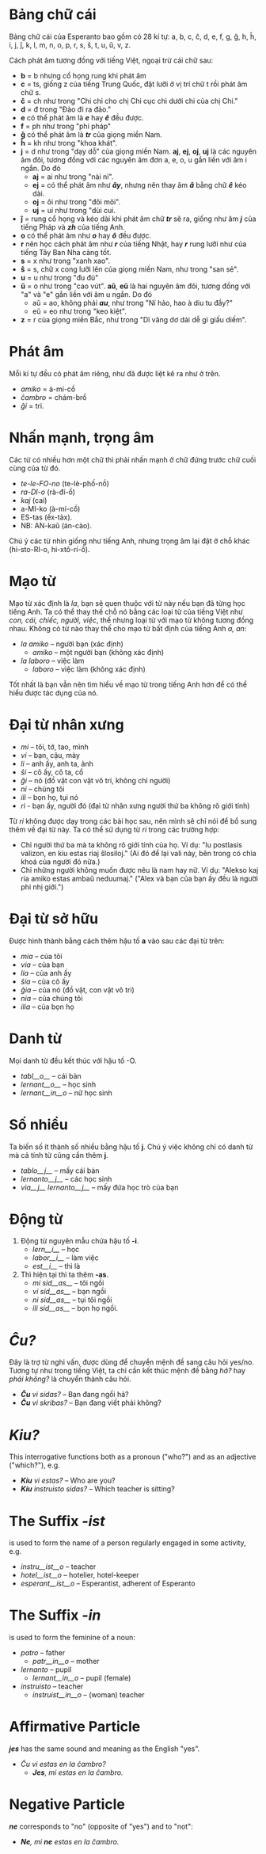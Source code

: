 # Bảng chữ cái

Bảng chữ cái của Esperanto bao gồm có 28 kí tự: a, b, c, ĉ, d, e, f, g, ĝ, h, ĥ, i, j, ĵ, k, l, m, n, o, p, r, s, ŝ, t, u, ŭ, v, z.

Cách phát âm tương đồng với tiếng Việt, ngoại trừ cái chữ sau:

- __b__ = b nhưng cổ họng rung khi phát âm
- __c__ = ts, giống z của tiếng Trung Quốc, đặt lưỡi ở vị trí chữ t rồi phát âm chữ s.
- __ĉ__ = ch như trong "Chi chỉ cho chị Chi cục chì dưới chi của chị Chi."
- __d__ = đ trong "Đào đi ra đảo."
- __e__ có thể phát âm là ***e*** hay ***ê*** đều được.
- __f__ = ph như trong "phi pháp"
- __ĝ__ có thể phát âm là ***tr*** của giọng miền Nam.
- __ĥ__ = kh như trong "khoa khát".
- __j__ = d như trong "dạy dỗ" của giọng miền Nam. __aj__, __ej__, __oj__, __uj__ là các nguyên âm đôi, tương đồng với các nguyên âm đơn a, e, o, u gắn liền với âm i ngắn. Do đó
	- __aj__ = ai như trong "nài nỉ".
	- __ej__ = có thể phát âm như ***ây***, nhưng nên thay âm ***â*** bằng chữ ***ê*** kéo dài.
	- __oj__ = ôi như trong "đôi môi".
	- __uj__ = ui như trong "dùi cui.
- __ĵ__ = rung cổ họng và kéo dài khi phát âm chữ ***tr*** sẽ ra, giống như âm ***j*** của tiếng Pháp và ***zh*** của tiếng Anh.
- __o__  có thể phát âm như ***o*** hay ***ô*** đều được.
- __r__ nên học cách phát âm như ***r*** của tiếng Nhật, hay ***r*** rung lưỡi như của tiếng Tây Ban Nha càng tốt.
- __s__ = x như trong "xanh xao".
- __ŝ__ = s, chữ x cong lưỡi lên của giọng miền Nam, như trong "san sẻ".
- __u__ = u như trong "đu đủ"
- __ŭ__ = o như trong "cao vút". __aŭ__, __eŭ__ là hai nguyên âm đôi, tương đồng với "a" và "e" gắn liền với âm u ngắn. Do đó
	- aŭ = ao, không phải ***au***, như trong "Ní hảo, hao à diu tu đầy?"
	- eŭ = eo như trong "keo kiệt".
- __z__ = r của giọng miền Bắc, như trong "Dĩ vãng dơ dái dễ gì giấu diếm".


# Phát âm

Mỗi kí tự đều có phát âm riêng, như đã được liệt kê ra như ở trên.

- *amiko* = à-mí-cồ
- *ĉambro* = chám-brồ
- *ĝi* = tri.

# Nhấn mạnh, trọng âm

Các từ có nhiều hơn một chữ thì phải nhấn mạnh ở chữ đứng trước chữ cuối cùng của từ đó.

- *te-le-FO-no* (te-lè-phố-nồ)
- *ra-DI-o* (rà-đí-ồ)
- *kaj* (cai)
- a-MI-ko (à-mí-cồ)
- ES-tas (ếx-tàx).
- NB: AN-kaŭ (án-cào).

Chú ý các từ nhìn giống như tiếng Anh, nhưng trọng âm lại đặt ở chỗ khác (hi-sto-RI-o, hi-xtô-rí-ồ).

# Mạo từ

Mạo từ xác định là *la*, bạn sẽ quen thuộc với từ này nếu bạn đã từng học tiếng Anh. Ta có thể thay thế chỗ nó bằng các loại từ của tiếng Việt như *con, cái, chiếc, người, việc*, thế nhưng loại từ với mạo từ không tương đồng nhau. Không có từ nào thay thế cho mạo từ bất định của tiếng Anh *a, an*:

- *la amiko* – người bạn (xác định)
  - *amiko* – một người bạn (không xác định)
- *la laboro* – việc làm
  - *laboro* – việc làm (không xác định)

Tốt nhất là bạn vẫn nên tìm hiểu về mạo từ trong tiếng Anh hơn để có thể hiểu được tác dụng của nó.

# Đại từ nhân xưng

- *mi* – tôi, tớ, tao, mình
- *vi* – bạn, cậu, mày
- *li* – anh ấy, anh ta, ảnh
- *ŝi* – cô ấy, cô ta, cổ
- *ĝi* – nó (đồ vật con vật vô tri, không chỉ người)
- *ni* – chúng tôi
- *ili* – bọn họ, tụi nó
- *ri* - bạn ấy, người đó (đại từ nhân xưng người thứ ba không rõ giới tính)

Từ *ri* không được dạy trong các bài học sau, nên mình sẽ chỉ nói để bổ sung thêm về đại từ này. Ta có thể sử dụng từ *ri* trong các trường hợp:
- Chỉ người thứ ba mà ta không rõ giới tính của họ. Ví dụ: "Iu postlasis valizon, en kiu estas riaj ŝlosiloj." (Ai đó để lại vali này, bên trong có chìa khoá của người đó nữa.)
- Chỉ những người không muốn được nêu là nam hay nữ. Ví dụ: "Alekso kaj ria amiko estas ambaŭ neduumaj." ("Alex và bạn của bạn ấy đều là người phi nhị giới.")

# Đại từ sở hữu

Được hình thành bằng cách thêm hậu tố __a__ vào sau các đại từ trên:

- *mia* – của tôi
- *via* – của bạn
- *lia* – của anh ấy
- *ŝia* – của cô ấy
- *ĝia* – của nó (đồ vật, con vật vô tri)
- *nia* – của chúng tôi
- *ilia* – của bọn họ

# Danh từ

Mọi danh từ đều kết thúc với hậu tố -O. 

- *tabl__o__* – cái bàn
- *lernant__o__* – học sinh
- *lernant__in__o* – nữ học sinh

# Số nhiều

Ta biến số ít thành số nhiều bằng hậu tố __j__. Chú ý việc không chỉ có danh từ mà cả tính từ cũng cần thêm __j__.

- *tablo__j__* – mấy cái bàn
- *lernanto__j__* – các học sinh
- *via__j__ lernanto__j__* – mấy đứa học trò của bạn

# Động từ

1. Động từ nguyên mẫu chứa hậu tố __-i__.
   - *lern__i__* – học
   - *labor__i__* – làm việc
   - *est__i__* – thì là
2. Thì hiện tại thì ta thêm __-as__.
   - *mi sid__as__* – tôi ngồi
   - *vi sid__as__* – bạn ngồi
   - *ni sid__as__* – tụi tôi ngồi
   - *ili sid__as__* – bọn họ ngồi.

# *Ĉu?*

Đây là trợ từ nghi vấn, được dùng để chuyển mệnh đề sang câu hỏi yes/no. Tương tự như trong tiếng Việt, ta chỉ cần kết thúc mệnh đề bằng *hả?* hay *phải không?* là chuyển thành câu hỏi.

- *__Ĉu__ vi sidas?* – Bạn đang ngồi hả?
- *__Ĉu__ vi skribas?* – Bạn đang viết phải không?

# *Kiu?*

This interrogative functions both as a pronoun ("who?") and as an adjective ("which?"), e.g.


- *__Kiu__ vi estas?* – Who are you?
- *__Kiu__ instruisto sidas?* – Which teacher is sitting?


# The Suffix *-ist*

is used to form the name of a person regularly engaged in some activity, e.g.


- *instru__ist__o* – teacher
- *hotel__ist__o* – hotelier, hotel-keeper
- *esperant__ist__o* – Esperantist, adherent of Esperanto


# The Suffix *-in*

is used to form the feminine of a noun:

- *patro* – father
    - *patr__in__o* – mother
- *lernanto* – pupil
    - *lernant__in__o* – pupil (female)
- *instruisto* – teacher
    - *instruist__in__o* – (woman) teacher

# Affirmative Particle

*__jes__* has the same sound and meaning as the English "yes".

- *Ĉu vi estas en la ĉambro?* 
  - *__Jes__, mi estas en la ĉambro.* 

# Negative Particle

*__ne__* corresponds to "no" (opposite of "yes") and to "not":

- *__Ne__, mi __ne__ estas en la ĉambro.* 
